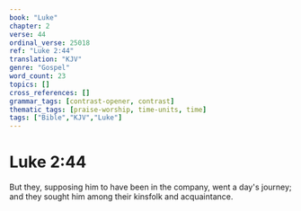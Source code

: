 ```yaml
---
book: "Luke"
chapter: 2
verse: 44
ordinal_verse: 25018
ref: "Luke 2:44"
translation: "KJV"
genre: "Gospel"
word_count: 23
topics: []
cross_references: []
grammar_tags: [contrast-opener, contrast]
thematic_tags: [praise-worship, time-units, time]
tags: ["Bible","KJV","Luke"]
---
```


# Luke 2:44

But they, supposing him to have been in the company, went a day's journey; and they sought him among their kinsfolk and acquaintance.
